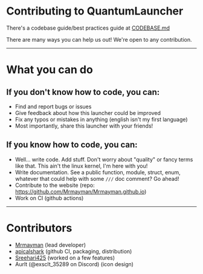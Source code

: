 # Contributing to QuantumLauncher

There's a codebase guide/best practices guide at
[CODEBASE.md](https://github.com/Mrmayman/quantumlauncher/tree/main/docs/CODEBASE.md)

There are many ways you can help us out! We're open to any contribution.

---

# What you can do

## If you don't know how to code, you can:
- Find and report bugs or issues
- Give feedback about how this launcher could be improved
- Fix any typos or mistakes in anything (english isn't my first language)
- Most importantly, share this launcher with your friends!

## If you know how to code, you can:
- Well... write code. Add stuff. Don't worry about "quality"
  or fancy terms like that. This ain't the linux kernel, I'm here with you!
- Write documentation. See a public function, module, struct, enum, whatever
  that could help with some `///` doc comment? Go ahead!
- Contribute to the website (repo: <https://github.com/Mrmayman/Mrmayman.github.io>)
- Work on CI (github actions)

---

# Contributors
- [Mrmayman](https://github.com/Mrmayman) (lead developer)
- [apicalshark](https://github.com/apicalshark) (github CI, packaging, distribution)
- [Sreehari425](https://github.com/Sreehari425) (worked on a few features)
- Aurlt (@exsclt_35289 on Discord) (icon design)
